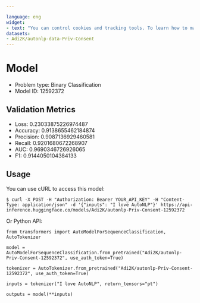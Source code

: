 ```yaml
---

language: eng
widget:
- text: "You can control cookies and tracking tools. To learn how to manage how we - and our vendors - use cookies and other tracking tools, please click here."
datasets:
- Adi2K/autonlp-data-Priv-Consent
---
```


# Model

- Problem type: Binary Classification
- Model ID: 12592372

## Validation Metrics

- Loss: 0.23033875226974487
- Accuracy: 0.9138655462184874
- Precision: 0.9087136929460581
- Recall: 0.9201680672268907
- AUC: 0.9690346726926065
- F1: 0.9144050104384133

## Usage

You can use cURL to access this model:

```
$ curl -X POST -H "Authorization: Bearer YOUR_API_KEY" -H "Content-Type: application/json" -d '{"inputs": "I love AutoNLP"}' https://api-inference.huggingface.co/models/Adi2K/autonlp-Priv-Consent-12592372
```

Or Python API:

```
from transformers import AutoModelForSequenceClassification, AutoTokenizer

model = AutoModelForSequenceClassification.from_pretrained("Adi2K/autonlp-Priv-Consent-12592372", use_auth_token=True)

tokenizer = AutoTokenizer.from_pretrained("Adi2K/autonlp-Priv-Consent-12592372", use_auth_token=True)

inputs = tokenizer("I love AutoNLP", return_tensors="pt")

outputs = model(**inputs)
```